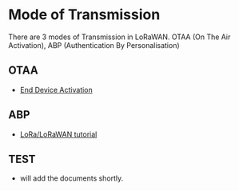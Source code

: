 # Mode of Transmission

There are 3 modes of Transmission in LoRaWAN. OTAA (On The Air Activation), ABP (Authentication By Personalisation)

## OTAA

- [End Device Activation](https://www.thethingsnetwork.org/docs/lorawan/end-device-activation/)

## ABP

- [LoRa/LoRaWAN tutorial](https://www.youtube.com/watch?v=KrNDOBzhxeM)

## TEST

- will add the documents shortly.
